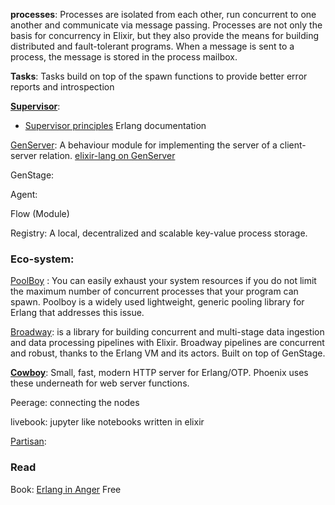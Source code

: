 


**processes**: Processes are isolated from each other, run concurrent to one another and communicate via message passing. Processes are not only the basis for concurrency in Elixir, but they also provide the means for building distributed and fault-tolerant programs. When a message is sent to a process, the message is stored in the process mailbox.

**Tasks**: Tasks build on top of the spawn functions to provide better error reports and introspection 

**[Supervisor](https://hexdocs.pm/elixir/Supervisor.html)**:
- [Supervisor principles](https://erlang.org/documentation/doc-4.9.1/doc/design_principles/sup_princ.html) Erlang documentation

[GenServer](https://hexdocs.pm/elixir/GenServer.html): A behaviour module for implementing the server of a client-server relation. 
[elixir-lang on GenServer](https://elixir-lang.org/getting-started/mix-otp/genserver.html)

GenStage: 

Agent:

Flow
(Module)

Registry: A local, decentralized and scalable key-value process storage.

### Eco-system:

[PoolBoy](https://elixirschool.com/en/lessons/misc/poolboy) : You can easily exhaust your system resources if you do not limit the maximum number of concurrent processes that your program can spawn. Poolboy is a widely used lightweight, generic pooling library for Erlang that addresses this issue.

[Broadway](https://hexdocs.pm/broadway/introduction.html): is a library for building concurrent and multi-stage data ingestion and data processing pipelines with Elixir. Broadway pipelines are concurrent and robust, thanks to the Erlang VM and its actors. Built on top of GenStage.

**[Cowboy](https://github.com/ninenines/cowboy)**: Small, fast, modern HTTP server for Erlang/OTP. Phoenix uses these underneath for web server functions.

Peerage: connecting the nodes

livebook: jupyter like notebooks written in elixir

[Partisan](https://github.com/lasp-lang/partisan): 

### Read
Book: [Erlang in Anger](https://www.erlang-in-anger.com/) Free
